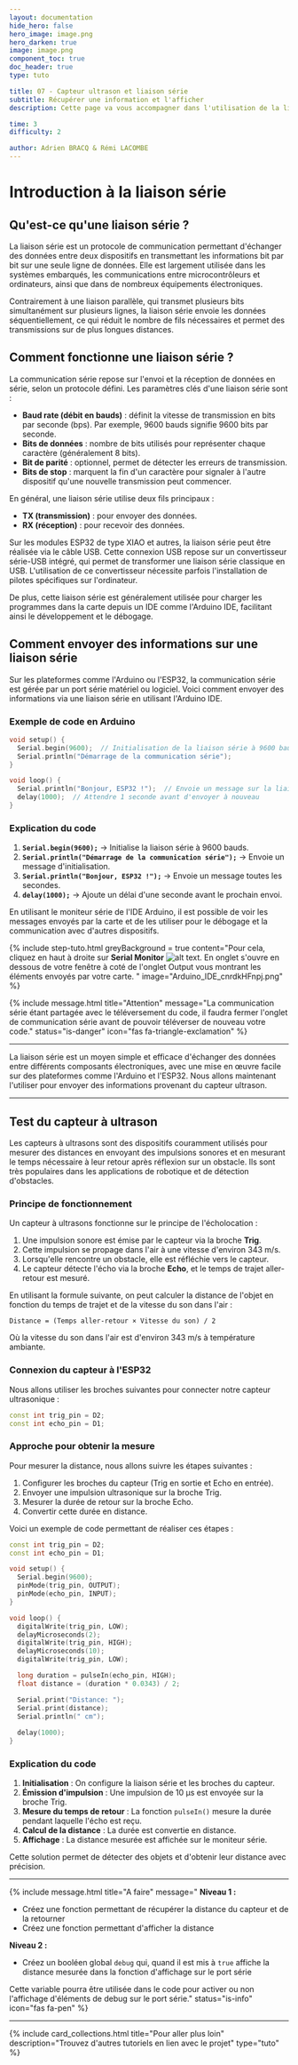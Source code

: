 ```yaml
---
layout: documentation
hide_hero: false
hero_image: image.png
hero_darken: true
image: image.png
component_toc: true
doc_header: true
type: tuto

title: 07 - Capteur ultrason et liaison série
subtitle: Récupérer une information et l'afficher
description: Cette page va vous accompagner dans l'utilisation de la liaison série et du capteur ultrason.

time: 3
difficulty: 2

author: Adrien BRACQ & Rémi LACOMBE
---
```

# Introduction à la liaison série

## Qu'est-ce qu'une liaison série ?

La liaison série est un protocole de communication permettant d'échanger des données entre deux dispositifs en transmettant les informations bit par bit sur une seule ligne de données. Elle est largement utilisée dans les systèmes embarqués, les communications entre microcontrôleurs et ordinateurs, ainsi que dans de nombreux équipements électroniques.

Contrairement à une liaison parallèle, qui transmet plusieurs bits simultanément sur plusieurs lignes, la liaison série envoie les données séquentiellement, ce qui réduit le nombre de fils nécessaires et permet des transmissions sur de plus longues distances.

## Comment fonctionne une liaison série ?

La communication série repose sur l'envoi et la réception de données en série, selon un protocole défini. Les paramètres clés d'une liaison série sont :

- **Baud rate (débit en bauds)** : définit la vitesse de transmission en bits par seconde (bps). Par exemple, 9600 bauds signifie 9600 bits par seconde.
- **Bits de données** : nombre de bits utilisés pour représenter chaque caractère (généralement 8 bits).
- **Bit de parité** : optionnel, permet de détecter les erreurs de transmission.
- **Bits de stop** : marquent la fin d'un caractère pour signaler à l'autre dispositif qu'une nouvelle transmission peut commencer.

En général, une liaison série utilise deux fils principaux :

- **TX (transmission)** : pour envoyer des données.
- **RX (réception)** : pour recevoir des données.

Sur les modules ESP32 de type XIAO et autres, la liaison série peut être réalisée via le câble USB. Cette connexion USB repose sur un convertisseur série-USB intégré, qui permet de transformer une liaison série classique en USB. L'utilisation de ce convertisseur nécessite parfois l'installation de pilotes spécifiques sur l'ordinateur.

De plus, cette liaison série est généralement utilisée pour charger les programmes dans la carte depuis un IDE comme l'Arduino IDE, facilitant ainsi le développement et le débogage.

## Comment envoyer des informations sur une liaison série

Sur les plateformes comme l'Arduino ou l'ESP32, la communication série est gérée par un port série matériel ou logiciel. Voici comment envoyer des informations via une liaison série en utilisant l'Arduino IDE.

### Exemple de code en Arduino

```cpp
void setup() {
  Serial.begin(9600);  // Initialisation de la liaison série à 9600 bauds
  Serial.println("Démarrage de la communication série");
}

void loop() {
  Serial.println("Bonjour, ESP32 !");  // Envoie un message sur la liaison série
  delay(1000);  // Attendre 1 seconde avant d'envoyer à nouveau
}
```

### Explication du code

1. **`Serial.begin(9600);`** → Initialise la liaison série à 9600 bauds.
2. **`Serial.println("Démarrage de la communication série");`** → Envoie un message d'initialisation.
3. **`Serial.println("Bonjour, ESP32 !");`** → Envoie un message toutes les secondes.
4. **`delay(1000);`** → Ajoute un délai d'une seconde avant le prochain envoi.

En utilisant le moniteur série de l'IDE Arduino, il est possible de voir les messages envoyés par la carte et de les utiliser pour le débogage et la communication avec d'autres dispositifs.

{% include step-tuto.html
greyBackground = true
content="Pour cela, cliquez en haut à droite sur **Serial Monitor** ![alt text](Arduino_IDE_Ld1OnYlOJU.png). En onglet s'ouvre en dessous de votre fenêtre à coté de l'onglet Output vous montrant les éléments envoyés par votre carte. 
"
image="Arduino_IDE_cnrdkHFnpj.png"
%}

{% include message.html 
title="Attention" 
message="La communication série étant partagée avec le téléversement du code, il faudra fermer l'onglet de communication série avant de pouvoir téléverser de nouveau votre code." 
status="is-danger" 
icon="fas fa-triangle-exclamation" %}

---

La liaison série est un moyen simple et efficace d'échanger des données entre différents composants électroniques, avec une mise en œuvre facile sur des plateformes comme l'Arduino et l'ESP32. Nous allons maintenant l'utiliser pour envoyer des informations provenant du capteur ultrason.

---

## Test du capteur à ultrason

Les capteurs à ultrasons sont des dispositifs couramment utilisés pour mesurer des distances en envoyant des impulsions sonores et en mesurant le temps nécessaire à leur retour après réflexion sur un obstacle. Ils sont très populaires dans les applications de robotique et de détection d'obstacles.

### Principe de fonctionnement

Un capteur à ultrasons fonctionne sur le principe de l'écholocation :

1. Une impulsion sonore est émise par le capteur via la broche **Trig**.
2. Cette impulsion se propage dans l'air à une vitesse d'environ 343 m/s.
3. Lorsqu'elle rencontre un obstacle, elle est réfléchie vers le capteur.
4. Le capteur détecte l'écho via la broche **Echo**, et le temps de trajet aller-retour est mesuré.

En utilisant la formule suivante, on peut calculer la distance de l'objet en fonction du temps de trajet et de la vitesse du son dans l'air :

``` Distance = (Temps aller-retour × Vitesse du son) / 2 ```

Où la vitesse du son dans l'air est d'environ 343 m/s à température ambiante.

### Connexion du capteur à l'ESP32

Nous allons utiliser les broches suivantes pour connecter notre capteur ultrasonique :

```cpp
const int trig_pin = D2;
const int echo_pin = D1;
```

### Approche pour obtenir la mesure

Pour mesurer la distance, nous allons suivre les étapes suivantes :

1. Configurer les broches du capteur (Trig en sortie et Echo en entrée).
2. Envoyer une impulsion ultrasonique sur la broche Trig.
3. Mesurer la durée de retour sur la broche Echo.
4. Convertir cette durée en distance.

Voici un exemple de code permettant de réaliser ces étapes :

```cpp
const int trig_pin = D2;
const int echo_pin = D1;

void setup() {
  Serial.begin(9600);
  pinMode(trig_pin, OUTPUT);
  pinMode(echo_pin, INPUT);
}

void loop() {
  digitalWrite(trig_pin, LOW);
  delayMicroseconds(2);
  digitalWrite(trig_pin, HIGH);
  delayMicroseconds(10);
  digitalWrite(trig_pin, LOW);

  long duration = pulseIn(echo_pin, HIGH);
  float distance = (duration * 0.0343) / 2;

  Serial.print("Distance: ");
  Serial.print(distance);
  Serial.println(" cm");
  
  delay(1000);
}
```

### Explication du code

1. **Initialisation** : On configure la liaison série et les broches du capteur.
2. **Émission d'impulsion** : Une impulsion de 10 µs est envoyée sur la broche Trig.
3. **Mesure du temps de retour** : La fonction `pulseIn()` mesure la durée pendant laquelle l'écho est reçu.
4. **Calcul de la distance** : La durée est convertie en distance.
5. **Affichage** : La distance mesurée est affichée sur le moniteur série.

Cette solution permet de détecter des objets et d'obtenir leur distance avec précision.

---

{% include message.html 
title="A faire" 
message="
**Niveau 1 :**
- Créez une fonction permettant de récupérer la distance du capteur et de la retourner
- Créez une fonction permettant d'afficher la distance

**Niveau 2 :**
- Créez un booléen global `debug` qui, quand il est mis à `true` affiche la distance mesurée dans la fonction d'affichage sur le port série

Cette variable pourra être utilisée dans le code pour activer ou non l'affichage d'éléments de debug sur le port série." 
status="is-info" 
icon="fas fa-pen" %}


---

{%
  include card_collections.html
  title="Pour aller plus loin"
  description="Trouvez d'autres tutoriels en lien avec le projet"
  type="tuto"
%}